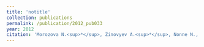 ```yaml
---
title: 'notitle'
collection: publications
permalink: /publication/2012_pub033
year: 2012
citation: 'Morozova N.<sup>*</sup>, Zinovyev A.<sup>*</sup>, Nonne N., Pritchard L.-L., Gorban A.N., Harel-Bellan A. Kinetic signatures of microRNA modes of action. 2012. <i>RNA</i> <b>18</b>(9): 032284.'
---
```

